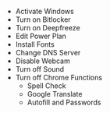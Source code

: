 - Activate Windows
- Turn on Bitlocker
- Turn on Deepfreeze
- Edit Power Plan
- Install Fonts
- Change DNS Server
- Disable Webcam
- Turn off Sound
- Turn off Chrome Functions
  - Spell Check
  - Google Translate
  - Autofill and Passwords
